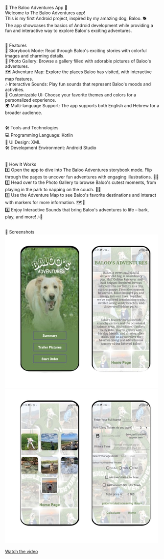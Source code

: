 🐾 The Baloo Adventures App 🐶<br>
Welcome to The Baloo Adventures app!<br>
This is my first Android project, inspired by my amazing dog, Baloo. 🐕<br>
The app showcases the basics of Android development while providing a fun and interactive way to explore Baloo's exciting adventures.<br><br>

🌟 Features<br>
📖 Storybook Mode: Read through Baloo's exciting stories with colorful images and charming details.<br>
📸 Photo Gallery: Browse a gallery filled with adorable pictures of Baloo's adventures.<br>
🗺️ Adventure Map: Explore the places Baloo has visited, with interactive map features.<br>
🎶 Interactive Sounds: Play fun sounds that represent Baloo's moods and activities.<br>
🎨 Customizable UI: Choose your favorite themes and colors for a personalized experience.<br>
🌍 Multi-language Support: The app supports both English and Hebrew for a broader audience.<br><br>

🛠 Tools and Technologies<br>
💻 Programming Language: Kotlin<br>
🎨 UI Design: XML<br>
🛠️ Development Environment: Android Studio<br><br>

🐾 How It Works<br>
1️⃣ Open the app to dive into The Baloo Adventures storybook mode. Flip through the pages to uncover fun adventures with engaging illustrations. 📖✨<br>
2️⃣ Head over to the Photo Gallery to browse Baloo's cutest moments, from playing in the park to napping on the couch. 📸🐶<br>
3️⃣ Use the Adventure Map to see Baloo's favorite destinations and interact with markers for more information. 🗺️🌟<br>
4️⃣ Enjoy Interactive Sounds that bring Baloo's adventures to life – bark, play, and more! 🎶🐾<br><br>

📸 Screenshots<br>
![Baloo Adventure](imagebaloo/firstpic.png)<br>
![Baloo Adventure](imagebaloo/secoundpic.png)<br>
<br>
[Watch the video](https://drive.google.com/file/d/1QDT2FZF5eM4RskeMUhPuvhWud0ZA1Bvk/view?usp=sharing)
